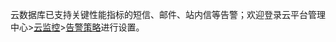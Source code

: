 云数据库已支持关键性能指标的短信、邮件、站内信等告警；欢迎登录云平台管理中心>[云监控](http://console.tcecqpoc.fsphere.cn/monitor/overview)>[告警策略](http://console.tcecqpoc.fsphere.cn/monitor/policylist/add)进行设置。